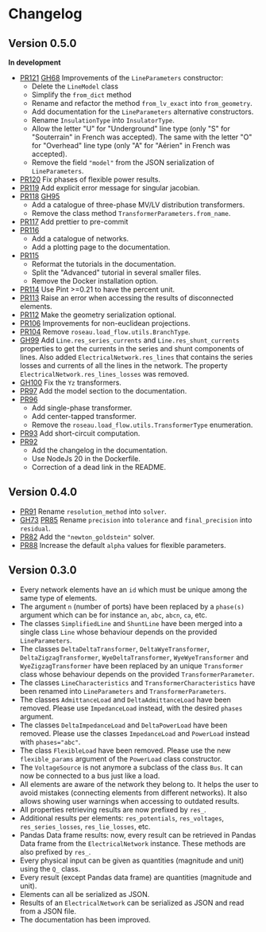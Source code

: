 # Changelog

## Version 0.5.0

**In development**

- [PR121](https://github.com/RoseauTechnologies/Roseau_Load_Flow/pull/121) [GH68](https://github.com/RoseauTechnologies/Roseau_Load_Flow/issues/68) Improvements of the
  `LineParameters` constructor:
  - Delete the `LineModel` class
  - Simplify the `from_dict` method
  - Rename and refactor the method `from_lv_exact` into `from_geometry`.
  - Add documentation for the `LineParameters` alternative constructors.
  - Rename `InsulationType` into `InsulatorType`.
  - Allow the letter "U" for "Underground" line type (only "S" for "Souterrain" in French was accepted). The same
    with the letter "O" for "Overhead" line type (only "A" for "Aérien" in French was accepted).
  - Remove the field `"model"` from the JSON serialization of `LineParameters`.
- [PR120](https://github.com/RoseauTechnologies/Roseau_Load_Flow/pull/120) Fix phases of flexible power results.
- [PR119](https://github.com/RoseauTechnologies/Roseau_Load_Flow/pull/119) Add explicit error message for singular jacobian.
- [PR118](https://github.com/RoseauTechnologies/Roseau_Load_Flow/pull/118) [GH95](https://github.com/RoseauTechnologies/Roseau_Load_Flow/issues/95)
  - Add a catalogue of three-phase MV/LV distribution transformers.
  - Remove the class method `TransformerParameters.from_name`.
- [PR117](https://github.com/RoseauTechnologies/Roseau_Load_Flow/pull/117) Add prettier to pre-commit
- [PR116](https://github.com/RoseauTechnologies/Roseau_Load_Flow/pull/116)
  - Add a catalogue of networks.
  - Add a plotting page to the documentation.
- [PR115](https://github.com/RoseauTechnologies/Roseau_Load_Flow/pull/115)
  - Reformat the tutorials in the documentation.
  - Split the "Advanced" tutorial in several smaller files.
  - Remove the Docker installation option.
- [PR114](https://github.com/RoseauTechnologies/Roseau_Load_Flow/pull/114) Use Pint >=0.21 to have the percent unit.
- [PR113](https://github.com/RoseauTechnologies/Roseau_Load_Flow/pull/113) Raise an error when accessing the results of
  disconnected elements.
- [PR112](https://github.com/RoseauTechnologies/Roseau_Load_Flow/pull/112) Make the geometry serialization optional.
- [PR106](https://github.com/RoseauTechnologies/Roseau_Load_Flow/pull/106) Improvements for non-euclidean projections.
- [PR104](https://github.com/RoseauTechnologies/Roseau_Load_Flow/pull/104) Remove `roseau.load_flow.utils.BranchType`.
- [GH99](https://github.com/RoseauTechnologies/Roseau_Load_Flow/issues/99) Add `Line.res_series_currents`
  and `Line.res_shunt_currents` properties to get the currents in the series and shunt components
  of lines. Also added `ElectricalNetwork.res_lines` that contains the series losses and currents
  of all the lines in the network. The property `ElectricalNetwork.res_lines_losses` was removed.
- [GH100](https://github.com/RoseauTechnologies/Roseau_Load_Flow/issues/100) Fix the `Yz` transformers.
- [PR97](https://github.com/RoseauTechnologies/Roseau_Load_Flow/pull/97) Add the model section to the documentation.
- [PR96](https://github.com/RoseauTechnologies/Roseau_Load_Flow/pull/96)
  - Add single-phase transformer.
  - Add center-tapped transformer.
  - Remove the `roseau.load_flow.utils.TransformerType` enumeration.
- [PR93](https://github.com/RoseauTechnologies/Roseau_Load_Flow/pull/93) Add short-circuit computation.
- [PR92](https://github.com/RoseauTechnologies/Roseau_Load_Flow/pull/92)
  - Add the changelog in the documentation.
  - Use NodeJs 20 in the Dockerfile.
  - Correction of a dead link in the README.

## Version 0.4.0

- [PR91](https://github.com/RoseauTechnologies/Roseau_Load_Flow/pull/91) Rename `resolution_method` into `solver`.
- [GH73](https://github.com/RoseauTechnologies/Roseau_Load_Flow/issues/73)
  [PR85](https://github.com/RoseauTechnologies/Roseau_Load_Flow/pull/85) Rename `precision` into `tolerance` and
  `final_precision` into `residual`.
- [PR82](https://github.com/RoseauTechnologies/Roseau_Load_Flow/pull/82) Add the `"newton_goldstein"` solver.
- [PR88](https://github.com/RoseauTechnologies/Roseau_Load_Flow/pull/88) Increase the default `alpha` values for
  flexible parameters.

## Version 0.3.0

- Every network elements have an `id` which must be unique among the same type of elements.
- The argument `n` (number of ports) have been replaced by a `phase(s)` argument which can be for
  instance `an`, `abc`, `abcn`, `ca`, etc.
- The classes `SimplifiedLine` and `ShuntLine` have been merged into a single class `Line` whose
  behaviour depends on the provided `LineParameters`.
- The classes `DeltaDeltaTransformer`, `DeltaWyeTransformer`, `DeltaZigzagTransformer`,
  `WyeDeltaTransformer`, `WyeWyeTransformer` and `WyeZigzagTransformer` have been replaced by an
  unique `Transformer` class whose behaviour depends on the provided `TransformerParameter`.
- The classes `LineCharacteristics` and `TransformerCharacteristics` have been renamed into
  `LineParameters` and `TransformerParameters`.
- The classes `AdmittanceLoad` and `DeltaAdmittanceLoad` have been removed. Please use
  `ImpedanceLoad` instead, with the desired `phases` argument.
- The classes `DeltaImpedanceLoad` and `DeltaPowerLoad` have been removed. Please use the classes
  `ImpedanceLoad` and `PowerLoad` instead with `phases="abc"`.
- The class `FlexibleLoad` have been removed. Please use the new `flexible_params` argument of the
  `PowerLoad` class constructor.
- The `VoltageSource` is not anymore a subclass of the class `Bus`. It can now be connected to a bus
  just like a load.
- All elements are aware of the network they belong to. It helps the user to avoid mistakes
  (connecting elements from different networks). It also allows showing user warnings when accessing
  to outdated results.
- All properties retrieving results are now prefixed by `res_`.
- Additional results per elements: `res_potentials`, `res_voltages`, `res_series_losses`,
  `res_lie_losses`, etc.
- Pandas Data frame results: now, every result can be retrieved in Pandas Data frame from the
  `ElectricalNetwork` instance. These methods are also prefixed by `res_`.
- Every physical input can be given as quantities (magnitude and unit) using the `Q_` class.
- Every result (except Pandas data frame) are quantities (magnitude and unit).
- Elements can all be serialized as JSON.
- Results of an `ElectricalNetwork` can be serialized as JSON and read from a JSON file.
- The documentation has been improved.

<!-- Local Variables: -->
<!-- mode: gfm -->
<!-- fill-column: 100 -->
<!-- coding: utf-8 -->
<!-- ispell-local-dictionary: "british" -->
<!-- End: -->

